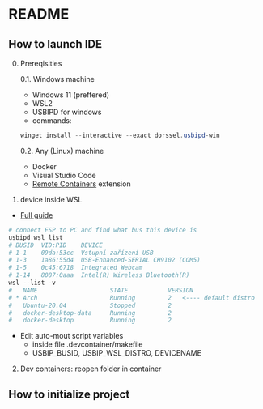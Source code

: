 # README

## How to launch IDE

0. Prereqisities 

    0.1. Windows machine
    - Windows 11 (preffered)
    - WSL2
    - USBIPD for windows
    - commands: 
    ```POWERSHELL
    winget install --interactive --exact dorssel.usbipd-win
    ```
    
    0.2. Any (Linux) machine
    - Docker
    - Visual Studio Code
    - [Remote Containers](https://marketplace.visualstudio.com/items?itemName=ms-vscode-remote.remote-containers) extension

1. device inside WSL

- [Full guide](https://learn.microsoft.com/en-us/windows/wsl/connect-usb)
```POWERSHELL
# connect ESP to PC and find what bus this device is
usbipd wsl list
# BUSID  VID:PID    DEVICE                                                        STATE
# 1-1    09da:53cc  Vstupní zařízení USB                                          Not attached
# 1-3    1a86:55d4  USB-Enhanced-SERIAL CH9102 (COM5)                             Not attached  <---- this one BUSID (1-3)
# 1-5    0c45:6718  Integrated Webcam                                             Not attached
# 1-14   8087:0aaa  Intel(R) Wireless Bluetooth(R)                                Not attached
wsl --list -v
#   NAME                    STATE           VERSION
# * Arch                    Running         2   <---- default distro
#   Ubuntu-20.04            Stopped         2
#   docker-desktop-data     Running         2
#   docker-desktop          Running         2
```

- Edit auto-mout script variables
    - inside file .devcontainer/makefile
    - USBIP_BUSID, USBIP_WSL_DISTRO, DEVICENAME

2. Dev containers: reopen folder in container


## How to initialize project

```BASH
```

